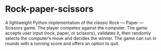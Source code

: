 # Rock-paper-scissors
A lightweight Python implementation of the classic Rock — Paper — Scissors game. The player competes against the computer. The game accepts user input (rock, paper, or scissors), validates it, then randomly selects the computer’s move and decides the winner. The game can run in rounds with a running score and offers an option to quit.
